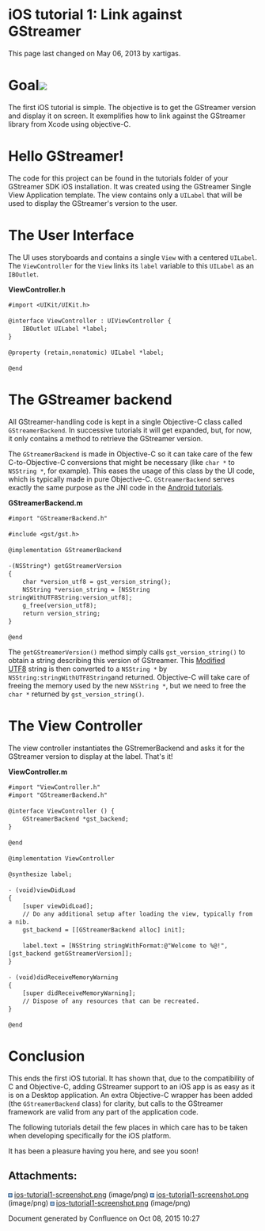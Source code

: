 # iOS tutorial 1: Link against GStreamer

This page last changed on May 06, 2013 by xartigas.

# Goal![](attachments/thumbnails/3014792/3113601)

The first iOS tutorial is simple. The objective is to get the GStreamer
version and display it on screen. It exemplifies how to link against the
GStreamer library from Xcode using objective-C.

# Hello GStreamer\!

The code for this project can be found in the tutorials folder of your
GStreamer SDK iOS installation. It was created using the GStreamer
Single View Application template. The view contains only a
`UILabel` that will be used to display the GStreamer's version to the
user.

# The User Interface

The UI uses storyboards and contains a single `View` with a centered
`UILabel`. The `ViewController` for the `View` links its
`label` variable to this `UILabel` as an `IBOutlet`.

**ViewController.h**

```
#import <UIKit/UIKit.h>
 
@interface ViewController : UIViewController {
    IBOutlet UILabel *label;
}

@property (retain,nonatomic) UILabel *label;

@end
```

# The GStreamer backend

All GStreamer-handling code is kept in a single Objective-C class called
`GStreamerBackend`. In successive tutorials it will get expanded, but,
for now, it only contains a method to retrieve the GStreamer version.

The `GStreamerBackend` is made in Objective-C so it can take care of the
few C-to-Objective-C conversions that might be necessary (like `char
*` to `NSString *`, for example). This eases the usage of this class by
the UI code, which is typically made in pure Objective-C.
`GStreamerBackend` serves exactly the same purpose as the JNI code in
the [Android tutorials](Android%2Btutorials.html).

**GStreamerBackend.m**

```
#import "GStreamerBackend.h"

#include <gst/gst.h>

@implementation GStreamerBackend

-(NSString*) getGStreamerVersion
{
    char *version_utf8 = gst_version_string();
    NSString *version_string = [NSString stringWithUTF8String:version_utf8];
    g_free(version_utf8);
    return version_string;
}

@end
```

The `getGStreamerVersion()` method simply calls
`gst_version_string()` to obtain a string describing this version of
GStreamer. This [Modified
UTF8](http://en.wikipedia.org/wiki/UTF-8#Modified_UTF-8) string is then
converted to a `NSString *` by ` NSString:stringWithUTF8String `and
returned. Objective-C will take care of freeing the memory used by the
new `NSString *`, but we need to free the `char *` returned
by `gst_version_string()`.

# The View Controller

The view controller instantiates the GStremerBackend and asks it for the
GStreamer version to display at the label. That's it\!

**ViewController.m**

```
#import "ViewController.h"
#import "GStreamerBackend.h"

@interface ViewController () {
    GStreamerBackend *gst_backend;
}

@end

@implementation ViewController

@synthesize label;

- (void)viewDidLoad
{
    [super viewDidLoad];
    // Do any additional setup after loading the view, typically from a nib.
    gst_backend = [[GStreamerBackend alloc] init];

    label.text = [NSString stringWithFormat:@"Welcome to %@!", [gst_backend getGStreamerVersion]];
}

- (void)didReceiveMemoryWarning
{
    [super didReceiveMemoryWarning];
    // Dispose of any resources that can be recreated.
}

@end
```

# Conclusion

This ends the first iOS tutorial. It has shown that, due to the
compatibility of C and Objective-C, adding GStreamer support to an iOS
app is as easy as it is on a Desktop application. An extra Objective-C
wrapper has been added (the `GStreamerBackend` class) for clarity, but
calls to the GStreamer framework are valid from any part of the
application code.

The following tutorials detail the few places in which care has to be
taken when developing specifically for the iOS platform.

It has been a pleasure having you here, and see you soon\!

## Attachments:

![](images/icons/bullet_blue.gif)
[ios-tutorial1-screenshot.png](attachments/3014792/3113602.png)
(image/png)
![](images/icons/bullet_blue.gif)
[ios-tutorial1-screenshot.png](attachments/3014792/3113603.png)
(image/png)
![](images/icons/bullet_blue.gif)
[ios-tutorial1-screenshot.png](attachments/3014792/3113601.png)
(image/png)

Document generated by Confluence on Oct 08, 2015 10:27
